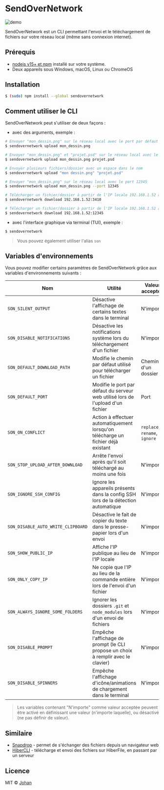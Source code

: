 # SendOverNetwork

![demo](https://firebasestorage.googleapis.com/v0/b/storage-bf183.appspot.com/o/otherImages%2Fsendovernetwork-v3-demo.gif?alt=media)

SendOverNetwork est un CLI permettant l'envoi et le téléchargement de fichiers sur votre réseau local (même sans connexion internet).

## Prérequis

* [nodejs v15+ et npm](https://nodejs.org/en/) installé sur votre système.
* Deux appareils sous Windows, macOS, Linux ou ChromeOS


## Installation

```bash
$ (sudo) npm install --global sendovernetwork
```


## Comment utiliser le CLI

SendOverNetwork peut s'utiliser de deux façons :

* avec des arguments, exemple :
```bash
# Envoyer "mon_dessin.png" sur le réseau local avec le port par défaut
$ sendovernetwork upload mon_dessin.png

# Envoyer "mon_dessin.png" et "projet.psd" sur le réseau local avec le port par défaut
$ sendovernetwork upload mon_dessin.png projet.psd

# Envoyer plusieurs fichiers/dossier avec un espace dans le nom
$ sendovernetwork upload "mon dessin.png" "projet.psd"

# Envoyer "mon_dessin.png" sur le réseau local avec le port 12345
$ sendovernetwork upload mon_dessin.png --port 12345

# Télécharger un fichier/dossier à partir de l'IP locale 192.168.1.52 avec le port par défaut (3410)
$ sendovernetwork download 192.168.1.52:3410

# Télécharger un fichier/dossier à partir de l'IP locale 192.168.1.52 avec le port 12345
$ sendovernetwork download 192.168.1.52:12345
```

* avec l'interface graphique via terminal (TUI), exemple :
```bash
$ sendovernetwork
```

> Vous pouvez également utiliser l'alias `son`


## Variables d'environnements

Vous pouvez modifier certains paramètres de SendOverNetwork grâce aux variables d'environnements suivants :

| Nom                                  | Utilité                                                                           | Valeur acceptée               |
|--------------------------------------|-----------------------------------------------------------------------------------|-------------------------------|
| `SON_SILENT_OUTPUT`                  | Désactive l'affichage de certains textes dans le terminal                         | N'importe                     |
| `SON_DISABLE_NOTIFICATIONS`          | Désactive les notifications système lors du téléchargement d'un fichier           | N'importe                     |
| `SON_DEFAULT_DOWNLOAD_PATH`          | Modifie le chemin par défaut utilisé pour télécharger un fichier                  | Chemin d'un dossier           |
| `SON_DEFAULT_PORT`                   | Modifie le port par défaut du serveur web utilisé lors de l'upload d'un fichier   | Port                          |
| `SON_ON_CONFLICT`                    | Action à effectuer automatiquement lorsqu'on télécharge un fichier déjà existant  | `replace`, `rename`, `ignore` |
| `SON_STOP_UPLOAD_AFTER_DOWNLOAD`     | Arrête l'envoi après qu'il soit téléchargé au moins une fois                      | N'importe                     |
| `SON_IGNORE_SSH_CONFIG`              | Ignore les appareils présents dans la config SSH lors de la détection automatique | N'importe                     |
| `SON_DISABLE_AUTO_WRITE_CLIPBOARD`   | Désactive le fait de copier du texte dans le presse-papier lors d'un envoi        | N'importe                     |
| `SON_SHOW_PUBLIC_IP`                 | Affiche l'IP publique au lieu de l'IP locale                                      | N'importe                     |
| `SON_ONLY_COPY_IP`                   | Ne copie que l'IP au lieu de la commande entière lors de l'envoi d'un fichier     | N'importe                     |
| `SON_ALWAYS_IGNORE_SOME_FOLDERS`     | Ignorer les dossiers `.git` et `node_modules` lors d'un envoi de fichiers        	| N'importe                     |
| `SON_DISABLE_PROMPT`                 | Empêche l'affichage de prompt (le CLI propose un choix à remplir avec le clavier) | N'importe                     |
| `SON_DISABLE_SPINNERS`               | Empêche l'affichage d'icône/animations de chargement dans le terminal             | N'importe                     |

> Les variables contenant "N'importe" comme valeur acceptée peuvent être activé en définissant une valeur (n'importe laquelle), ou désactivé (ne pas définir de valeur).


## Similaire

* [Snapdrop](https://snapdrop.net/) - permet de s'échanger des fichiers depuis un navigateur web
* [HiberCLI](https://github.com/johan-perso/hibercli) - télécharge et envoi des fichiers sur HiberFile, en passant par un serveur

## Licence

MIT © [Johan](https://johanstick.me)
